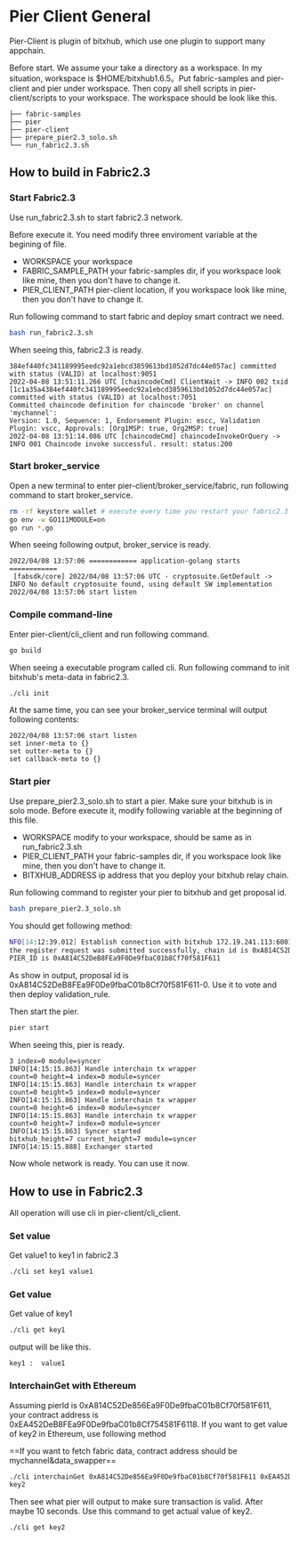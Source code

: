 # Pier Client General

Pier-Client is plugin of bitxhub,  which use one plugin to support many appchain.

Before start. We assume your take a directory as a workspace. In my situation, workspace is $HOME/bitxhub1.6.5。Put fabric-samples and pier-client and pier under workspace. Then copy all shell scripts in pier-client/scripts to your workspace. The workspace should be look like this.

```
├── fabric-samples
├── pier
├── pier-client
├── prepare_pier2.3_solo.sh
└── run_fabric2.3.sh
```

## How to build in Fabric2.3

### Start Fabric2.3

Use run_fabric2.3.sh to start fabric2.3 network.

Before execute it. You need modify three enviroment variable at the begining of file.

* WORKSPACE your workspace
* FABRIC_SAMPLE_PATH your fabric-samples dir, if you workspace look like mine, then you don't have to change it.
* PIER_CLIENT_PATH pier-client location, if you workspace look like mine, then you don't have to change it.

Run following command to start fabric and deploy smart contract we need.

```sh
bash run_fabric2.3.sh
```

When seeing this, fabric2.3 is ready.

```
384ef440fc341189995eedc92a1ebcd3859613bd1052d7dc44e057ac] committed with status (VALID) at localhost:9051
2022-04-08 13:51:11.266 UTC [chaincodeCmd] ClientWait -> INFO 002 txid [1c1a35a4384ef440fc341189995eedc92a1ebcd3859613bd1052d7dc44e057ac] committed with status (VALID) at localhost:7051
Committed chaincode definition for chaincode 'broker' on channel 'mychannel':
Version: 1.0, Sequence: 1, Endorsement Plugin: escc, Validation Plugin: vscc, Approvals: [Org1MSP: true, Org2MSP: true]
2022-04-08 13:51:14.086 UTC [chaincodeCmd] chaincodeInvokeOrQuery -> INFO 001 Chaincode invoke successful. result: status:200 
```

### Start broker_service

Open a new terminal to enter pier-client/broker_service/fabric, run following command to start broker_service.

```sh
rm -rf keystore wallet # execute every time you restart your fabric2.3
go env -w GO111MODULE=on
go run *.go
```

When seeing following output, broker_service is ready.

```
2022/04/08 13:57:06 ============ application-golang starts ============
 [fabsdk/core] 2022/04/08 13:57:06 UTC - cryptosuite.GetDefault -> INFO No default cryptosuite found, using default SW implementation
2022/04/08 13:57:06 start listen
```

### Compile command-line

Enter pier-client/cli_client and run following command.

```sh
go build
```

When seeing a executable program called cli. Run following command to init bitxhub's meta-data in fabric2.3.

```sh
./cli init
```

At the same time, you can see your broker_service terminal will output following contents:

```
2022/04/08 13:57:06 start listen
set inner-meta to {}
set outter-meta to {}
set callback-meta to {}
```

### Start pier

Use prepare_pier2.3_solo.sh to start a pier. Make sure your bitxhub is in solo mode. Before execute it, modify following variable at the beginning of this file.

* WORKSPACE modify to your workspace, should be same as in run_fabric2.3.sh
* PIER_CLIENT_PATH your fabric-samples dir, if you workspace look like mine, then you don't have to change it.
* BITXHUB_ADDRESS ip address that you deploy your bitxhub relay chain.

Run following command to register your pier to bitxhub and get proposal id.

```sh
bash prepare_pier2.3_solo.sh
```

You should get following method:

```sh
NFO[14:12:39.012] Establish connection with bitxhub 172.19.241.113:60011 successfully  module=rpcx
the register request was submitted successfully, chain id is 0xA814C52DeB8FEa9F0De9fbaC01b8Cf70f581F611, proposal id is 0xA814C52DeB8FEa9F0De9fbaC01b8Cf70f581F611-0
PIER_ID is 0xA814C52DeB8FEa9F0De9fbaC01b8Cf70f581F611
```

As show in output, proposal id is 0xA814C52DeB8FEa9F0De9fbaC01b8Cf70f581F611-0. Use it to vote and then deploy validation_rule.

Then start the pier.

```sh
pier start
```

When seeing this, pier is ready.

```
3 index=0 module=syncer
INFO[14:15:15.863] Handle interchain tx wrapper                  count=0 height=4 index=0 module=syncer
INFO[14:15:15.863] Handle interchain tx wrapper                  count=0 height=5 index=0 module=syncer
INFO[14:15:15.863] Handle interchain tx wrapper                  count=0 height=6 index=0 module=syncer
INFO[14:15:15.863] Handle interchain tx wrapper                  count=0 height=7 index=0 module=syncer
INFO[14:15:15.863] Syncer started                                bitxhub_height=7 current_height=7 module=syncer
INFO[14:15:15.888] Exchanger started 
```

Now whole network is ready. You can use it now.

## How to use in Fabric2.3

All operation will use cli in pier-client/cli_client.

### Set value

Get value1 to key1 in fabric2.3

```sh
./cli set key1 value1
```

### Get value

Get value of key1

```sh
./cli get key1
```

output will be like this.

```
key1 :  value1
```

### InterchainGet with Ethereum

Assuming pierId is 0xA814C52De856Ea9F0De9fbaC01b8Cf70f581F611, your contract address is 0xEA452DeB8FEa9F0De9fbaC01b8Cf754581F6118. If you want to get value of key2 in Ethereum, use following method

==If you want to fetch fabric data, contract address should be mychannel&data_swapper==

```sh
./cli interchainGet 0xA814C52De856Ea9F0De9fbaC01b8Cf70f581F611 0xEA452DeB8FEa9F0De9fbaC01b8Cf754581F6118
key2
```

Then see what pier will output to make sure transaction is valid. After maybe 10 seconds. Use this command to get actual value of key2.

```sh
./cli get key2
```

